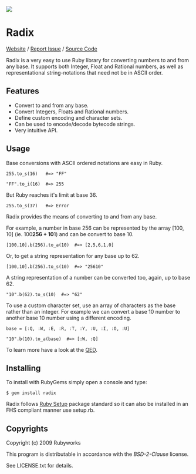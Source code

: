 <span class="float-right">
<a href="http://travis-ci.org/rubyworks/radix"><img src="http://travis-ci.org/rubyworks/radix.png" /></a>
</span>

# Radix

[Website](http://rubyworks.github.com/radix) /
[Report Issue](http://github.com/rubyworks/radix/issues) /
[Source Code](http://github.com/rubyworks/radix)

Radix is a very easy to use Ruby library for converting numbers to and from
any base. It supports both Integer, Float and Rational numbers, as well as 
representational string-notations that need not be in ASCII order.


## Features

* Convert to and from any base.
* Convert Integers, Floats and Rational numbers.
* Define custom encoding and character sets.
* Can be used to encode/decode bytecode strings.
* Very intuitive API.


## Usage

Base conversions with ASCII ordered notations are easy in Ruby.

    255.to_s(16)   #=> "FF"

    "FF".to_i(16)  #=> 255

But Ruby reaches it's limit at base 36.

    255.to_s(37)   #=> Error

Radix provides the means of converting to and from any base.

For example, a number in base 256 can be represented by the array [100, 10]
(ie. 100**256 + 10**1) and can be convert to base 10.

    [100,10].b(256).to_a(10)  #=> [2,5,6,1,0]

Or, to get a string representation for any base up to 62.

    [100,10].b(256).to_s(10)  #=> "25610"

A string representation of a number can be converted too, again,
up to base 62.

    "10".b(62).to_s(10)  #=> "62"

To use a custom character set, use an array of characters as the base
rather than an integer. For example we can convert a base 10 number
to another base 10 number using a different encoding.

    base = [:Q, :W, :E, :R, :T, :Y, :U, :I, :O, :U]

    "10".b(10).to_a(base)  #=> [:W, :Q]

To learn more have a look at the [QED](http://rubyworks.github.com/radix/docs/qed).


## Installing

To install with RubyGems simply open a console and type:

    $ gem install radix

Radix follows [Ruby Setup](http://rubyworks.github.com/setup) package standard
so it can also be installed in an FHS compliant manner use setup.rb.


## Copyrights

Copyright (c) 2009 Rubyworks

This program is distributable in accordance with the *BSD-2-Clause* license.

See LICENSE.txt for details.

